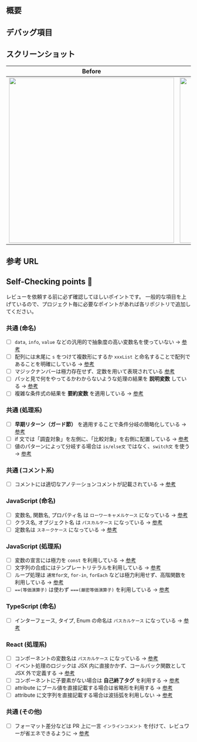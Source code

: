 <!-- https://github.com/Conken-NitKit/github-template-example/blob/main/.github/PULL_REQUEST_TEMPLATE_REACT.md より -->

## 概要

<!-- 今回のPRの 実装内容 & 変更するに至った背景 を記載してください。 -->

## デバッグ項目

<!--
実装に不具合がないことを確認するために行った項目です。

- [ ] 入力例 1
- [ ] 入力例 2
-->

## スクリーンショット

<!--
実際にどのような表示かの写真を貼り付ける項目です。
動画の場合は下記の表を消して、[この記事](https://zenn.dev/naminodarie/articles/27f9c260fd81fd)を参考に動画を追加してください。
-->

|             Before              |              After              |
| :-----------------------------: | :-----------------------------: |
| <img width="450" alt="" src=""> | <img width="450" alt="" src=""> |

## 参考 URL

<!--
参考にした記事があれば、そのURLを記載してください。

- 参考にしたURL 1
- 参考にしたURL 2
-->

## Self-Checking points 🚨

レビューを依頼する前に必ず確認してほしいポイントです。
一般的な項目を上げているので、プロジェクト毎に必要なポイントがあれば各リポジトリで追加してください。

### 共通 (命名)

- [ ] `data`, `info`, `value` などの汎用的で抽象度の高い変数名を使っていない → [参考](https://neos21.net/blog/2020/01/28-01.html)
- [ ] 配列には末尾に `s` をつけて複数形にするか `xxxList` と命名することで配列であることを明確にしている → [参考](https://teratail.com/questions/161176)
- [ ] マジックナンバーは極力存在せず、定数を用いて表現されている [参考](https://twitter.com/program_shiba/status/1483378634975072260)
- [ ] パッと見で何をやってるかわからないような処理の結果を **説明変数** している → [参考](https://wb-hp.com/blog/2020/11/09/explanatory-variable.html)
- [ ] 複雑な条件式の結果を **要約変数** を適用している → [参考](https://twitter.com/hakuto00/status/1362608154840760320)

### 共通 (処理系)

- [ ] **早期リターン（ガード節）** を適用することで条件分岐の簡略化している → [参考](https://zenn.dev/media_engine/articles/early_return)
- [ ] if 文では「調査対象」を左側に、「比較対象」を右側に配置している → [参考](https://twitter.com/yuuuma_11/status/1347374986160340992/photo/2)
- [ ] 値のパターンによって分岐する場合は `is/else文` ではなく、`switch文` を使う → [参考](https://blog.senseshare.jp/if-switch.html)

### 共通 (コメント系)

- [ ] コメントには適切なアノテーションコメントが記載されている → [参考](https://qiita.com/taka-kawa/items/673716d77795c937d422)

### JavaScript (命名)

- [ ] 変数名, 関数名, プロパティ名 は `ローワーキャメルケース` になっている → [参考](https://qiita.com/RyosukeSomeya/items/90f8e780b37c53758276)
- [ ] クラス名, オブジェクト名 は `パスカルケース` になっている → [参考](https://qiita.com/RyosukeSomeya/items/90f8e780b37c53758276)
- [ ] 定数名は `スネークケース` になっている → [参考](https://qiita.com/RyosukeSomeya/items/90f8e780b37c53758276)

### JavaScript (処理系)

- [ ] 変数の宣言には極力を `const` を利用している → [参考](https://qiita.com/cheez921/items/7b57835cb76e70dd0fc4)
- [ ] 文字列の合成にはテンプレートリテラルを利用している → [参考](https://qiita.com/kitamuwork/items/6830c1fe2399f35fce8d)
- [ ] ループ処理は `通常for文`, `for-in`, `forEach` などは極力利用せず、高階関数を利用している → [参考](https://qiita.com/may88seiji/items/8f7e42353b6904af5e9a)
- [ ] `==(等価演算子)` は使わず `===(厳密等価演算子)` を利用している → [参考](https://code-graffiti.com/equality-operators-in-javascript/)

### TypeScript (命名)

- [ ] インターフェース, タイプ, Enum の命名は `パスカルケース` になっている → [参考](https://typescript-jp.gitbook.io/deep-dive/styleguide)

### React (処理系)

- [ ] コンポーネントの変数名は `パスカルケース` になっている → [参考](https://qiita.com/RyosukeSomeya/items/90f8e780b37c53758276)
- [ ] イベント処理のロジックは JSX 内に直接かかず、コールバック関数として JSX 外で定義する → [参考](https://qiita.com/baby-degu/items/ea4eede60bbe9c63a348#5-%E3%83%AC%E3%83%B3%E3%83%80%E3%83%BC%E5%86%85%E3%81%A7%E9%96%A2%E6%95%B0%E3%82%92%E5%AE%9A%E7%BE%A9%E3%81%97%E3%81%AA%E3%81%84)
- [ ] コンポーネントに子要素がない場合は **自己終了タグ** を利用する → [参考](https://qiita.com/baby-degu/items/ea4eede60bbe9c63a348#19-%E8%87%AA%E5%B7%B1%E7%B5%82%E4%BA%86%E3%82%BF%E3%82%B00)
- [ ] attribute にブール値を直接記載する場合は省略形を利用する → [参考](https://qiita.com/baby-degu/items/ea4eede60bbe9c63a348#1-jsx%E3%81%AE%E7%9C%81%E7%95%A5%E5%BD%A2%E3%82%92%E4%BD%BF%E7%94%A8%E3%81%99%E3%82%8B)
- [ ] attribute に文字列を直接記載する場合は波括弧を利用しない → [参考](https://qiita.com/baby-degu/items/ea4eede60bbe9c63a348#9-%E6%96%87%E5%AD%97%E5%88%97%E5%B1%9E%E6%80%A7%E3%81%AB%E6%B3%A2%E6%8B%AC%E5%BC%A7%E3%81%AF%E4%B8%8D%E8%A6%81)

### 共通 (その他)

- [ ] フォーマット差分などは PR 上に一言 `インラインコメント` を付けて、レビュワーが省エネできるように → [参考](https://docs.github.com/ja/pull-requests/collaborating-with-pull-requests/reviewing-changes-in-pull-requests/commenting-on-a-pull-request)
